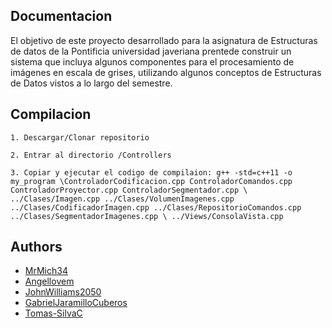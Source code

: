
## Documentacion

El objetivo de este proyecto desarrollado para la asignatura de Estructuras de datos de la Pontificia universidad javeriana prentede construir un sistema que incluya algunos componentes para el procesamiento
de imágenes en escala de grises, utilizando algunos conceptos de Estructuras de Datos vistos a lo largo del
semestre.
## Compilacion

    1. Descargar/Clonar repositorio

    2. Entrar al directorio /Controllers

    3. Copiar y ejecutar el codigo de compilaion: g++ -std=c++11 -o my_program \ControladorCodificacion.cpp ControladorComandos.cpp ControladorProyector.cpp ControladorSegmentador.cpp \ ../Clases/Imagen.cpp ../Clases/VolumenImagenes.cpp ../Clases/CodificadorImagen.cpp ../Clases/RepositorioComandos.cpp ../Clases/SegmentadorImagenes.cpp \ ../Views/ConsolaVista.cpp

## Authors

- [MrMich34](https://github.com/MrMich34)
- [Angellovem](https://github.com/Angellovem)
- [JohnWilliams2050](https://github.com/JohnWilliams2050)
- [ GabrielJaramilloCuberos ](https://github.com/GabrielJaramilloCuberos)
- [Tomas-SilvaC](https://github.com/Tomas-SilvaC)

